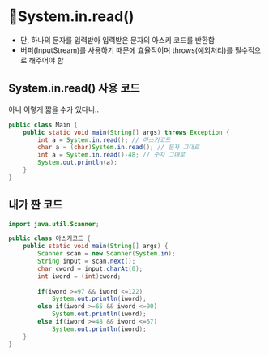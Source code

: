 # 🚩System.in.read()
- 단, 하나의 문자를 입력받아 입력받은 문자의 아스키 코드를 반환함
- 버퍼(InputStream)를 사용하기 때문에 효율적이며 throws(예외처리)를 필수적으로 해주어야 함


## System.in.read() 사용 코드
아니 이렇게 짧을 수가 있다니..
```java
public class Main {
	public static void main(String[] args) throws Exception {
		int a = System.in.read(); // 아스키코드
   		char a = (char)System.in.read(); // 문자 그대로
		int a = System.in.read()-48; // 숫자 그대로
		System.out.println(a);
	}
}
```

## 내가 짠 코드
```java
import java.util.Scanner;

public class 아스키코드 {
	public static void main(String[] args) {
		Scanner scan = new Scanner(System.in);
		String input = scan.next();
		char cword = input.charAt(0);
		int iword = (int)cword;
		
		if(iword >=97 && iword <=122)
			System.out.println(iword);
		else if(iword >=65 && iword <=90)
			System.out.println(iword);
		else if(iword >=48 && iword <=57)
			System.out.println(iword);
	}
}
```
